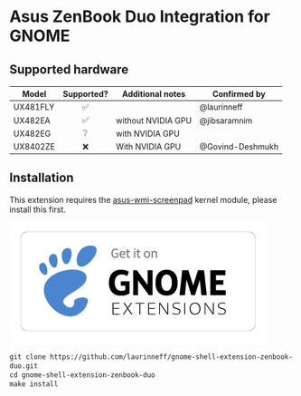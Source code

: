 # Asus ZenBook Duo Integration for GNOME

## Supported hardware

| Model    | Supported? | Additional notes   | Confirmed by |
| -------- | :--------: | ------------------ | ------------ |
| UX481FLY |     ✅     |                    | @laurinneff  |
| UX482EA  |     ✅     | without NVIDIA GPU | @jibsaramnim |
| UX482EG  |     ❔     | with NVIDIA GPU    |              |
| UX8402ZE |    ❌      | With NVIDIA GPU    | @Govind-Deshmukh|

<!-- Use ✅ for supported, ❔ for unknown/unconfirmed, ❌ for unsupported -->

## Installation

This extension requires the [asus-wmi-screenpad](https://github.com/Plippo/asus-wmi-screenpad) kernel module, please install this first.

[![Get it on GNOME Extensions](https://github.com/andyholmes/gnome-shell-extensions-badge/raw/master/get-it-on-ego.png)](https://extensions.gnome.org/extension/4607/asus-zenbook-duo-integration/)

```shell
git clone https://github.com/laurinneff/gnome-shell-extension-zenbook-duo.git
cd gnome-shell-extension-zenbook-duo
make install
```
